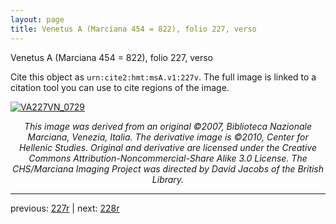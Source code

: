 ```yaml
---
layout: page
title: Venetus A (Marciana 454 = 822), folio 227, verso
---
```


Venetus A (Marciana 454 = 822), folio 227, verso

Cite this object as `urn:cite2:hmt:msA.v1:227v`.  The full image is linked to a citation tool you can use to cite regions of the image.

[![VA227VN_0729](http://www.homermultitext.org/iipsrv?IIIF=/project/homer/pyramidal/deepzoom/hmt/vaimg/2017a/VA227VN_0729.tif/full/800,/0/default.jpg)](http://www.homermultitext.org/ict2/?urn=urn:cite2:hmt:vaimg.2017a:VA227VN_0729) 

<p style="text-align: center; font-style: italic;">This image was derived from an original ©2007, Biblioteca Nazionale Marciana, Venezia, Italia. The derivative image is ©2010, Center for Hellenic Studies. Original and derivative are licensed under the Creative Commons Attribution-Noncommercial-Share Alike 3.0 License. The CHS/Marciana Imaging Project was directed by David Jacobs of the British Library.</p>

---

previous: [227r](../227r/) | next: [228r](../228r/)